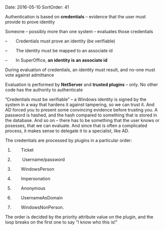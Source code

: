 Date: 2016-05-10
SortOrder: 41

Authentication is based on **credentials** – evidence that the user must provide to prove identity

Someone – possibly more than one system – evaluates those credentials

–       Credentials must prove an identity (be verifiable)

–       The identity must be mapped to an associate id

–       In SuperOffice, **an identity is an associate id**

During evaluation of credentials, an identity must result, and no-one must vote against admittance

Evaluation is performed by **NetServer** and **trusted plugins** – only. No other code has the authority to authenticate

”Credentials must be verifiable” – a Windows identity is signed by the system in a way that hardens it against tampering, so we can trust it. And AD forced you to present some convincing evidence before trusting you. A password is hashed, and the hash compared to something that is stored in the database. And so on – there has to be something that the user knows or posesses, that we can evaluate. And since that is often a complicated process, it makes sense to delegate it to a specialist, like AD.

The credentials are processed by plugins in a particular order:

1.        Ticket

2.         Username/password

3.        WindowsPerson

4.        Impersonation

5.        Anonymous

6.        UsernameAsDomain

7.        WindowsNonPerson.

The order is decided by the priority attribute value on the plugin, and the loop breaks on the first one to say ”I know who this is!”
